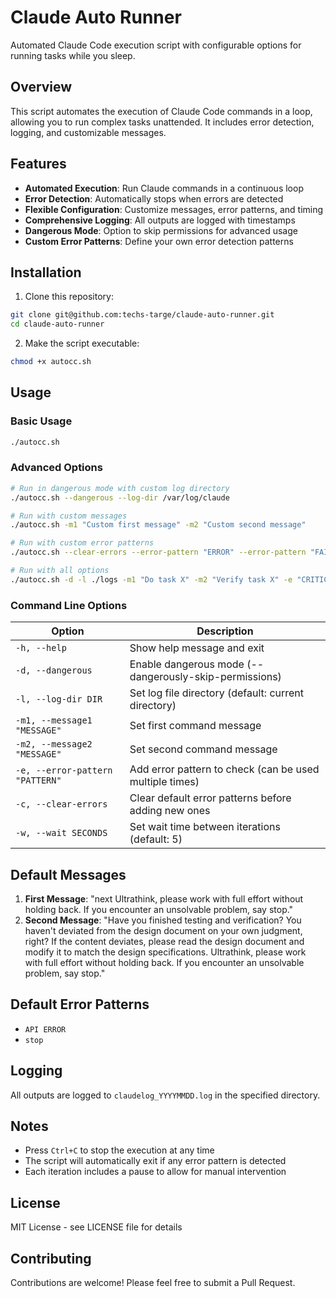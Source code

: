 # Claude Auto Runner

Automated Claude Code execution script with configurable options for running tasks while you sleep.

## Overview

This script automates the execution of Claude Code commands in a loop, allowing you to run complex tasks unattended. It includes error detection, logging, and customizable messages.

## Features

- **Automated Execution**: Run Claude commands in a continuous loop
- **Error Detection**: Automatically stops when errors are detected
- **Flexible Configuration**: Customize messages, error patterns, and timing
- **Comprehensive Logging**: All outputs are logged with timestamps
- **Dangerous Mode**: Option to skip permissions for advanced usage
- **Custom Error Patterns**: Define your own error detection patterns

## Installation

1. Clone this repository:
```bash
git clone git@github.com:techs-targe/claude-auto-runner.git
cd claude-auto-runner
```

2. Make the script executable:
```bash
chmod +x autocc.sh
```

## Usage

### Basic Usage

```bash
./autocc.sh
```

### Advanced Options

```bash
# Run in dangerous mode with custom log directory
./autocc.sh --dangerous --log-dir /var/log/claude

# Run with custom messages
./autocc.sh -m1 "Custom first message" -m2 "Custom second message"

# Run with custom error patterns
./autocc.sh --clear-errors --error-pattern "ERROR" --error-pattern "FAIL"

# Run with all options
./autocc.sh -d -l ./logs -m1 "Do task X" -m2 "Verify task X" -e "CRITICAL" -w 10
```

### Command Line Options

| Option | Description |
|--------|-------------|
| `-h, --help` | Show help message and exit |
| `-d, --dangerous` | Enable dangerous mode (--dangerously-skip-permissions) |
| `-l, --log-dir DIR` | Set log file directory (default: current directory) |
| `-m1, --message1 "MESSAGE"` | Set first command message |
| `-m2, --message2 "MESSAGE"` | Set second command message |
| `-e, --error-pattern "PATTERN"` | Add error pattern to check (can be used multiple times) |
| `-c, --clear-errors` | Clear default error patterns before adding new ones |
| `-w, --wait SECONDS` | Set wait time between iterations (default: 5) |

## Default Messages

1. **First Message**: "next Ultrathink, please work with full effort without holding back. If you encounter an unsolvable problem, say stop."
2. **Second Message**: "Have you finished testing and verification? You haven't deviated from the design document on your own judgment, right? If the content deviates, please read the design document and modify it to match the design specifications. Ultrathink, please work with full effort without holding back. If you encounter an unsolvable problem, say stop."

## Default Error Patterns

- `API ERROR`
- `stop`

## Logging

All outputs are logged to `claudelog_YYYYMMDD.log` in the specified directory.

## Notes

- Press `Ctrl+C` to stop the execution at any time
- The script will automatically exit if any error pattern is detected
- Each iteration includes a pause to allow for manual intervention

## License

MIT License - see LICENSE file for details

## Contributing

Contributions are welcome! Please feel free to submit a Pull Request.